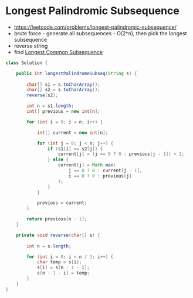 # Longest Palindromic Subsequence

- https://leetcode.com/problems/longest-palindromic-subsequence/
- brute force - generate all subsequences - O(2^n), then pick the longest subsequence
- reverse string
- find [Longest Common Subsequence](./Longest%20Common%20Subsequence.md)

```java
class Solution {

    public int longestPalindromeSubseq(String s) {
        
        char[] s1 = s.toCharArray();
        char[] s2 = s.toCharArray();
        reverse(s2);

        int n = s1.length;
        int[] previous = new int[n];

        for (int i = 0; i < n; i++) {

            int[] current = new int[n];

            for (int j = 0; j < n; j++) {
                if (s1[i] == s2[j]) {
                    current[j] = (j == 0 ? 0 : previous[j - 1]) + 1;
                } else {
                    current[j] = Math.max(
                        j == 0 ? 0 : current[j - 1],
                        i == 0 ? 0 : previous[j]
                    );
                }
            }

            previous = current;
        }

        return previous[n - 1];
    }

    private void reverse(char[] s) {
        
        int n = s.length;

        for (int i = 0; i < n / 2; i++) {
            char temp = s[i];
            s[i] = s[n - 1 - i];
            s[n - 1 - i] = temp;
        }
    }
}
```
